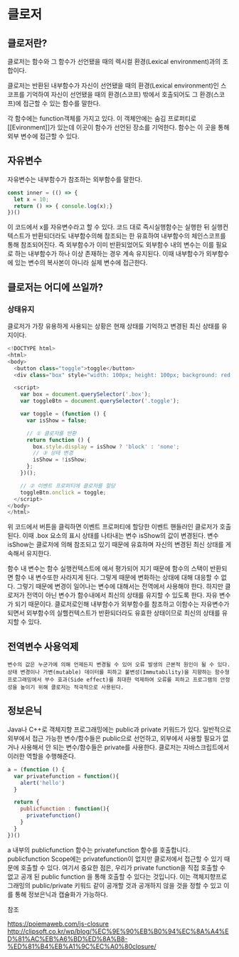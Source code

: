 # 클로저

## 클로저란?
클로저는 함수와 그 함수가 선언됐을 때의 렉시컬 환경(Lexical environment)과의 조합이다. 

클로저는 반환된 내부함수가 자신이 선언됐을 때의 환경(Lexical environment)인 스코프를 기억하여 자신이 선언됐을 때의 환경(스코프) 밖에서 호출되어도 그 환경(스코프)에 접근할 수 있는 함수를 말한다.

각 함수에는 function객체를 가지고 있다. 이 객체안에는 숨김 프로퍼티로 [[Evironment]]가 있는데 이곳이 함수가 선언된 장소를 기억한다. 함수는 이 곳을 통해 외부 변수에 접근할 수 있다. 

## 자유변수
자유변수는 내부함수가 참조하는 외부함수를 말한다.
```js
const inner = (() => {
  let x = 10;
  return () => { console.log(x);}
})()
```
이 코드에서 x를 자유변수라고 할 수 있다. 코드 대로 즉시실행함수는 실행한 뒤 실행컨텍스트가 반환되더라도 내부함수의해 참조되는 한 유효하여 내부함수의 체인스코프를 통해 참조되어진다. 즉 외부함수가 이미 반환되었어도 외부함수 내의 변수는 이를 필요로 하는 내부함수가 하나 이상 존재하는 경우 계속 유지된다. 이때 내부함수가 외부함수에 있는 변수의 복사본이 아니라 실제 변수에 접근한다.

## 클로저는 어디에 쓰일까?
### 상태유지
클로저가 가장 유용하게 사용되는 상황은 현재 상태를 기억하고 변경된 최신 상태를 유지이다. 
```js
<!DOCTYPE html>
<html>
<body>
  <button class="toggle">toggle</button>
  <div class="box" style="width: 100px; height: 100px; background: red;"></div>

  <script>
    var box = document.querySelector('.box');
    var toggleBtn = document.querySelector('.toggle');

    var toggle = (function () {
      var isShow = false;

      // ① 클로저를 반환
      return function () {
        box.style.display = isShow ? 'block' : 'none';
        // ③ 상태 변경
        isShow = !isShow;
      };
    })();

    // ② 이벤트 프로퍼티에 클로저를 할당
    toggleBtn.onclick = toggle;
  </script>
</body>
</html>
```
위 코드에서 버튼을 클릭하면 이벤트 프로퍼티에 할당한 이벤트 핸들러인 클로저가 호출된다. 이때 .box 요소의 표시 상태를 나타내는 변수 isShow의 값이 변경된다. 변수 isShow는 클로저에 의해 참조되고 있기 때문에 유효하며 자신의 변경된 최신 상태를 게속해서 유지한다.

함수 내 변수는 함수 실행컨텍스트에 에서 평가되어 지기 때문에 함수의 스택이 반환되면 함수 내 변수또한 사라지게 된다. 그렇게 때문에 변화하는 상태에 대해 대응할 수 없다. 그렇기 때문에 변경이 일어나는 변수에 대해서는 전역에서 사용해야 한다. 하지만 클로저가 전역이 아닌 변수가 함수내에서 최신의 상태를 유지할 수 있도록 한다. 자유 변수가 되기 때문이다. 클로저로인해 내부함수가 외부함수를 참조하고 이함수는 자유변수가 되면서 외부함수의 실핼컨텍스트가 반환되더라도 유효한 상태이므로 최신의 상태를 유지할 수 있다.

## 전역변수 사용억제

```
변수의 값은 누군가에 의해 언제든지 변경될 수 있어 오류 발생의 근본적 원인이 될 수 있다. 상태 변경이나 가변(mutable) 데이터를 피하고 불변성(Immutability)을 지향하는 함수형 프로그래밍에서 부수 효과(Side effect)를 최대한 억제하여 오류를 피하고 프로그램의 안정성을 높이기 위해 클로저는 적극적으로 사용된다.
```
## 정보은닉

Java나 C++로 객체지향 프로그래밍에는 public과 private 키워드가 있다. 일반적으로 외부에서 접근 가능한 변수/함수들은 public으로 선언하고, 외부에서 사용할 필요가 없거나 사용해서 안 되는 변수/함수들은 private를 사용한다. 클로저는 자바스크립트에서 이러한 역할을 수행해준다. 
```js
a = (function () {
  var privatefunction = function(){
    alert('hello')
  }

  return {
    publicfunction : function(){
      privatefunction()
    }
  }
})()
```
a 내부의 publicfunction 함수는 privatefunction 함수를 호출합니다. publicfunction Scope에는 privatefunction이 없지만 클로저에서 접근할 수 있기 때문에 호출할 수 있다. 여기서 중요한 점은, 우리가 private function을 직접 호출할 수 없고 공개 된 public function 을 통해 호출할 수 있다는 것입니다. 이는 객체지향프로그래밍의 public/private 키워드 같이 공개할 것과 공개하지 않을 것을 정할 수 있고 이를 통해 정보은닉과 캡슐화가 가능하다.

참조

https://poiemaweb.com/js-closure  
http://clipsoft.co.kr/wp/blog/%EC%9E%90%EB%B0%94%EC%8A%A4%ED%81%AC%EB%A6%BD%ED%8A%B8-%ED%81%B4%EB%A1%9C%EC%A0%80closure/